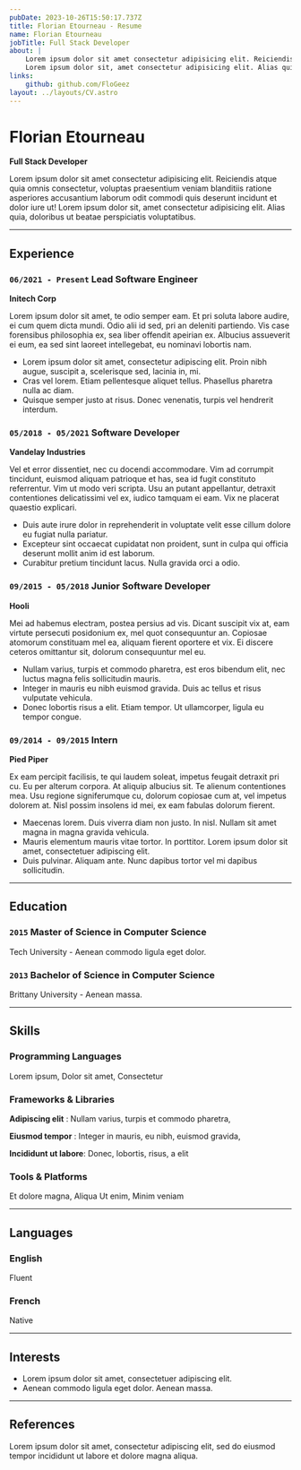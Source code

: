 ```yaml
---
pubDate: 2023-10-26T15:50:17.737Z
title: Florian Etourneau - Resume
name: Florian Etourneau
jobTitle: Full Stack Developer
about: |
    Lorem ipsum dolor sit amet consectetur adipisicing elit. Reiciendis atque quia omnis consectetur, voluptas praesentium veniam blanditiis ratione asperiores accusantium laborum odit commodi quis deserunt incidunt et dolor iure ut!
    Lorem ipsum dolor sit, amet consectetur adipisicing elit. Alias quia, doloribus ut beatae perspiciatis voluptatibus.
links:
    github: github.com/FloGeez
layout: ../layouts/CV.astro
---
```


# Florian Etourneau

**Full Stack Developer**

Lorem ipsum dolor sit amet consectetur adipisicing elit. Reiciendis atque quia omnis consectetur, voluptas praesentium veniam blanditiis ratione asperiores accusantium laborum odit commodi quis deserunt incidunt et dolor iure ut! Lorem ipsum dolor sit, amet consectetur adipisicing elit. Alias quia, doloribus ut beatae perspiciatis voluptatibus.

---

## Experience

### `06/2021 - Present` Lead Software Engineer

**Initech Corp**

Lorem ipsum dolor sit amet, te odio semper eam. Et pri soluta labore audire, ei cum quem dicta mundi. Odio alii id sed, pri an deleniti partiendo. Vis case forensibus philosophia ex, sea liber offendit apeirian ex. Albucius assueverit ei eum, ea sed sint laoreet intellegebat, eu nominavi lobortis nam.

- Lorem ipsum dolor sit amet, consectetur adipiscing elit. Proin nibh augue, suscipit a, scelerisque sed, lacinia in, mi.
- Cras vel lorem. Etiam pellentesque aliquet tellus. Phasellus pharetra nulla ac diam.
- Quisque semper justo at risus. Donec venenatis, turpis vel hendrerit interdum.


### `05/2018 - 05/2021` Software Developer

**Vandelay Industries**

Vel et error dissentiet, nec cu docendi accommodare. Vim ad corrumpit tincidunt, euismod aliquam patrioque et has, sea id fugit constituto referrentur. Vim ut modo veri scripta. Usu an putant appellantur, detraxit contentiones delicatissimi vel ex, iudico tamquam ei eam. Vix ne placerat quaestio explicari.

- Duis aute irure dolor in reprehenderit in voluptate velit esse cillum dolore eu fugiat nulla pariatur.
- Excepteur sint occaecat cupidatat non proident, sunt in culpa qui officia deserunt mollit anim id est laborum.
- Curabitur pretium tincidunt lacus. Nulla gravida orci a odio.

### `09/2015 - 05/2018` Junior Software Developer

**Hooli**

Mei ad habemus electram, postea persius ad vis. Dicant suscipit vix at, eam virtute persecuti posidonium ex, mel quot consequuntur an. Copiosae atomorum constituam mel ea, aliquam fierent oportere et vix. Ei discere ceteros omittantur sit, dolorum consequuntur mel eu.

- Nullam varius, turpis et commodo pharetra, est eros bibendum elit, nec luctus magna felis sollicitudin mauris.
- Integer in mauris eu nibh euismod gravida. Duis ac tellus et risus vulputate vehicula.
- Donec lobortis risus a elit. Etiam tempor. Ut ullamcorper, ligula eu tempor congue.

### `09/2014 - 09/2015` Intern

**Pied Piper**

Ex eam percipit facilisis, te qui laudem soleat, impetus feugait detraxit pri cu. Eu per alterum corpora. At aliquip albucius sit. Te alienum contentiones mea. Usu regione signiferumque cu, dolorum copiosae cum at, vel impetus dolorem at. Nisl possim insolens id mei, ex eam fabulas dolorum fierent.

- Maecenas lorem. Duis viverra diam non justo. In nisl. Nullam sit amet magna in magna gravida vehicula.
- Mauris elementum mauris vitae tortor. In porttitor. Lorem ipsum dolor sit amet, consectetuer adipiscing elit.
- Duis pulvinar. Aliquam ante. Nunc dapibus tortor vel mi dapibus sollicitudin.

---

## Education

### `2015` Master of Science in Computer Science

Tech University - Aenean commodo ligula eget dolor.

### `2013` Bachelor of Science in Computer Science

Brittany University - Aenean massa.

---

## Skills

### Programming Languages

Lorem ipsum, Dolor sit amet, Consectetur

### Frameworks & Libraries

**Adipiscing elit** : Nullam varius, turpis et commodo pharetra,

**Eiusmod tempor** : Integer in mauris, eu nibh, euismod gravida,

**Incididunt ut labore**: Donec, lobortis, risus, a elit

### Tools & Platforms

Et dolore magna, Aliqua Ut enim, Minim veniam

---

## Languages

### English

Fluent

### French

Native

---

## Interests

- Lorem ipsum dolor sit amet, consectetuer adipiscing elit.
- Aenean commodo ligula eget dolor. Aenean massa.

---

## References

Lorem ipsum dolor sit amet, consectetur adipiscing elit, sed do eiusmod tempor incididunt ut labore et dolore magna aliqua.
